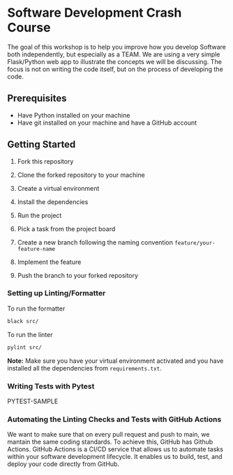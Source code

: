 # Software Development Crash Course

The goal of this workshop is to help you improve how you develop Software both independently, but especially as a TEAM. We are using a very simple Flask/Python web app to illustrate the concepts we will be discussing. The focus is not on writing the code itself, but on the process of developing the code.

## Prerequisites

- Have Python installed on your machine
- Have git installed on your machine and have a GitHub account

## Getting Started

1. Fork this repository
2. Clone the forked repository to your machine
3. Create a virtual environment
4. Install the dependencies
5. Run the project

6. Pick a task from the project board
7. Create a new branch following the naming convention `feature/your-feature-name`
8. Implement the feature
9. Push the branch to your forked repository

### Setting up Linting/Formatter

To run the formatter
```bash
black src/
```

To run the linter
```bash
pylint src/
```

**Note:** Make sure you have your virtual environment activated and you have installed all the dependencies from `requirements.txt`.

### Writing Tests with Pytest

PYTEST-SAMPLE

### Automating the Linting Checks and Tests with GitHub Actions
We want to make sure that on every pull request and push to main, we mantain the same coding standards.
To achieve this, GitHub has Github Actions. GitHub Actions is a CI/CD service that allows us to automate 
tasks within your software development lifecycle. It enables us to build, test, and deploy your code directly from GitHub.